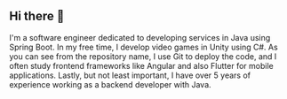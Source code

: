 ## Hi there 👋

I'm a software engineer dedicated to developing services in Java using Spring Boot. In my free time, I develop video games in Unity using C#. As you can see from the repository name, I use Git to deploy the code, and I often study frontend frameworks like Angular and also Flutter for mobile applications. Lastly, but not least important, I have over 5 years of experience working as a backend developer with Java.

<!--
**cristhianhoyos/cristhianhoyos** is a ✨ _special_ ✨ repository because its `README.md` (this file) appears on your GitHub profile.

Here are some ideas to get you started:

- 🔭 I’m currently working on ...
- 🌱 I’m currently learning ...
- 👯 I’m looking to collaborate on ...
- 🤔 I’m looking for help with ...
- 💬 Ask me about ...
- 📫 How to reach me: ...
- 😄 Pronouns: ...
- ⚡ Fun fact: ...
-->
